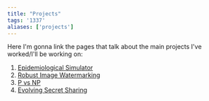 ```yaml
---
title: "Projects"
tags: '1337'
aliases: ['projects']
---
```


Here I'm gonna link the pages that talk about the main projects I've worked/I'll be working on:  

1. [Epidemiological Simulator](./epidemiologicalsimulator)
2. [Robust Image Watermarking](./robustimagewatermarking)
3. [P vs NP](./pvsnp)
4. [Evolving Secret Sharing](./todo)
